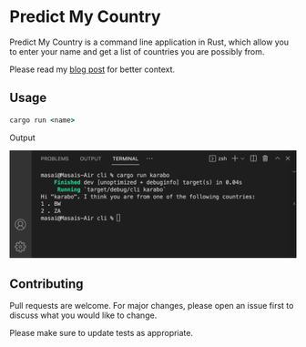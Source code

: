 # Predict My Country

Predict My Country is a command line application in Rust, which allow you to enter your name and get a list of countries you are possibly from.

Please read my [blog post](https://www.masaimahapa.co.za/posts/30-days-of-rust-day-12) for better context.

## Usage

```cmd
cargo run <name>
```
Output

![name-predictor](./predict-karabo.png)

## Contributing
Pull requests are welcome. For major changes, please open an issue first to discuss what you would like to change.

Please make sure to update tests as appropriate.

